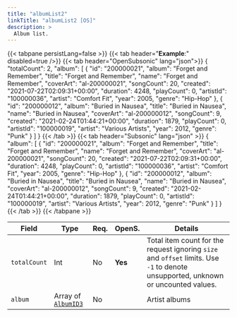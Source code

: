 ```yaml
---
title: "albumList2"
linkTitle: "albumList2 [OS]"
description: >
  Album list.
---
```


{{< tabpane persistLang=false >}}
{{< tab header="**Example**:" disabled=true />}}
{{< tab header="OpenSubsonic" lang="json">}}
{
  "totalCount": 2,
  "album": [
    {
      "id": "200000021",
      "album": "Forget and Remember",
      "title": "Forget and Remember",
      "name": "Forget and Remember",
      "coverArt": "al-200000021",
      "songCount": 20,
      "created": "2021-07-22T02:09:31+00:00",
      "duration": 4248,
      "playCount": 0,
      "artistId": "100000036",
      "artist": "Comfort Fit",
      "year": 2005,
      "genre": "Hip-Hop"
    },
    {
      "id": "200000012",
      "album": "Buried in Nausea",
      "title": "Buried in Nausea",
      "name": "Buried in Nausea",
      "coverArt": "al-200000012",
      "songCount": 9,
      "created": "2021-02-24T01:44:21+00:00",
      "duration": 1879,
      "playCount": 0,
      "artistId": "100000019",
      "artist": "Various Artists",
      "year": 2012,
      "genre": "Punk"
    }
  ]
}
{{< /tab >}}
{{< tab header="Subsonic" lang="json" >}}
{
  "album": [
    {
      "id": "200000021",
      "album": "Forget and Remember",
      "title": "Forget and Remember",
      "name": "Forget and Remember",
      "coverArt": "al-200000021",
      "songCount": 20,
      "created": "2021-07-22T02:09:31+00:00",
      "duration": 4248,
      "playCount": 0,
      "artistId": "100000036",
      "artist": "Comfort Fit",
      "year": 2005,
      "genre": "Hip-Hop"
    },
    {
      "id": "200000012",
      "album": "Buried in Nausea",
      "title": "Buried in Nausea",
      "name": "Buried in Nausea",
      "coverArt": "al-200000012",
      "songCount": 9,
      "created": "2021-02-24T01:44:21+00:00",
      "duration": 1879,
      "playCount": 0,
      "artistId": "100000019",
      "artist": "Various Artists",
      "year": 2012,
      "genre": "Punk"
    }
  ]
}
{{< /tab >}}
{{< /tabpane >}}

| Field |  Type | Req. | OpenS. | Details |
| --- | --- | --- | --- | --- |
| `totalCount` | Int | No |  **Yes**  | Total item count for the request ignoring `size` and `offset` limits. Use `-1` to denote unsupported, unknown or uncounted values. |
| `album` | Array of [`AlbumID3`](../albumid3) | No |     | Artist albums|
